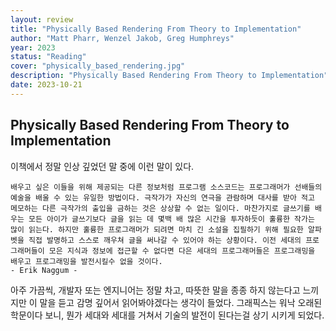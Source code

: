 ```yaml
---
layout: review
title: "Physically Based Rendering From Theory to Implementation"
author: "Matt Pharr, Wenzel Jakob, Greg Humphreys"
year: 2023
status: "Reading"
cover: "physically_based_rendering.jpg"
description: "Physically Based Rendering From Theory to Implementation"
date: 2023-10-21
---
```


## Physically Based Rendering From Theory to Implementation

이책에서 정말 인상 깊었던 말 중에 이런 말이 있다.

```
배우고 싶은 이들을 위해 제공되는 다른 정보처럼 프로그램 소스코드는 프로그래머가 선배들의 예술을 배울 수 있는 유일한 방법이다. 극작가가 자신의 연극을 관람하며 대사를 받아 적고 메모하는 다른 극작가의 출입을 금하는 것은 상상할 수 없는 일이다. 마찬가지로 글쓰기를 배우는 모든 아이가 글쓰기보다 글을 읽는 데 몇백 배 많은 시간을 투자하듯이 훌륭한 작가는 많이 읽는다. 하지만 훌륭한 프로그래머가 되려면 마치 긴 소설을 집필하기 위해 필요한 알파벳을 직접 발명하고 스스로 깨우쳐 글을 써나갈 수 있어야 하는 상황이다. 이전 세대의 프로그래머들이 모은 지식과 정보에 접근할 수 없다면 다은 세대의 프로그래머들은 프로그래밍을 배우고 프로그래밍을 발전시킬수 없을 것이다.
- Erik Naggum - 
```

아주 가끔씩, 개발자 또는 엔지니어는 정말 차고, 따뜻한 말을 종종 하지 않는다고 느끼지만 이 말을 듣고 감명 깊어서 읽어봐야겠다는 생각이 들었다. 그래픽스는 워낙 오래된 학문이다 보니, 뭔가 세대와 세대를 거쳐서 기술의 발전이 된다는걸 상기 시키게 되었다.
